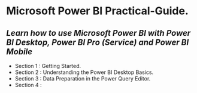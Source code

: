 # **Microsoft Power BI Practical-Guide.**
## *Learn how to use Microsoft Power BI with Power BI Desktop, Power BI Pro (Service) and Power BI Mobile*

+ Section 1 : Getting Started.
+ Section 2 : Understanding the Power BI Desktop Basics.
+ Section 3 : Data Preparation in the Power Query Editor.
+ Section 4 :
